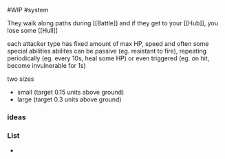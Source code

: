 #WIP 
#system 

They walk along paths during [[Battle]] and if they get to your [[Hub]], you lose some [[Hull]]

each attacker type has fixed amount of max HP, speed and often some special abilities
abilites can be passive (eg. resistant to fire), repeating periodically (eg. every 10s, heal some HP) or even triggered (eg. on hit, become invulnerable for 1s)

two sizes
- small (target 0.15 units above ground)
- large (target 0.3 units above ground)

### ideas

### List
- 